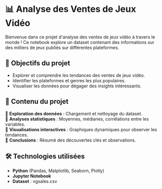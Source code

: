 # 📊 Analyse des Ventes de Jeux Vidéo
Bienvenue dans ce projet d'analyse des ventes de jeux vidéo à travers le monde ! Ce notebook explore un dataset contenant des informations sur des milliers de jeux publiés sur différentes plateformes.
## 🎯 Objectifs du projet
- Explorer et comprendre les tendances des ventes de jeux vidéo.
- Identifier les plateformes et genres les plus populaires.
- Visualiser les données pour dégager des insights intéressants.
## 📂 Contenu du projet
🔹 **Exploration des données** : Chargement et nettoyage du dataset.  
🔹 **Analyses statistiques** : Moyennes, médianes, corrélations entre les variables.  
🔹 **Visualisations interactives** : Graphiques dynamiques pour observer les tendances.  
🔹 **Conclusions** : Résumé des découvertes clés et observations.  
## 🛠 Technologies utilisées
- **Python** (Pandas, Matplotlib, Seaborn, Plotly)  
- **Jupyter Notebook**  
- **Dataset** : vgsales.csv  

